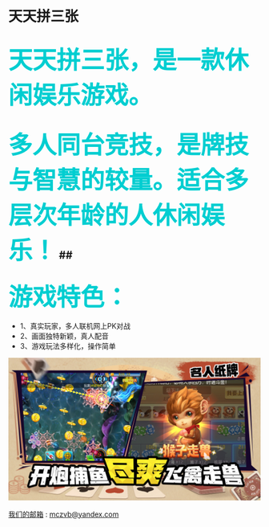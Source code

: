# 天天拼三张

##  <font color=#00CED1	 size=18 face="微软雅黑">天天拼三张，是一款休闲娱乐游戏。
  多人同台竞技，是牌技与智慧的较量。适合多层次年龄的人休闲娱乐！</font>  ##
-----
### <font color=#00CED1	 size=18 face="微软雅黑">游戏特色：</font> ###
* 1、真实玩家，多人联机网上PK对战
* 2、画面独特新颖，真人配音
* 3、游戏玩法多样化，操作简单

![image](https://github.com/yay604882/mingrenzhipai/blob/master/111.jpg)





[我们的邮箱](mczvb@yandex.com) : [mczvb@yandex.com](mczvb@yandex.com)
